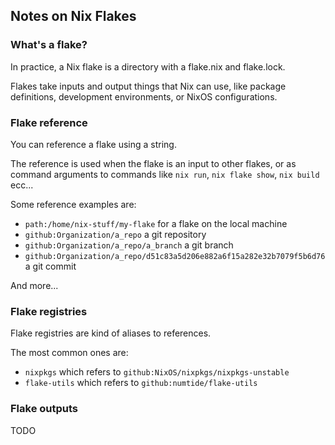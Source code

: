 ## Notes on Nix Flakes

### What's a flake?

In practice, a Nix flake is a directory with a flake.nix and flake.lock.

Flakes take inputs and output things that Nix can use,
like package definitions, development environments, or NixOS configurations.

### Flake reference

You can reference a flake using a string.

The reference is used when the flake is an input to other flakes,
or as command arguments to commands like `nix run`, `nix flake show`, `nix build` ecc...

Some reference examples are:

* `path:/home/nix-stuff/my-flake` for a flake on the local machine
* `github:Organization/a_repo` a git repository
* `github:Organization/a_repo/a_branch` a git branch
* `github:Organization/a_repo/d51c83a5d206e882a6f15a282e32b7079f5b6d76` a git commit

And more...

### Flake registries

Flake registries are kind of aliases to references.

The most common ones are:

* `nixpkgs` which refers to `github:NixOS/nixpkgs/nixpkgs-unstable`
* `flake-utils` which refers to `github:numtide/flake-utils`

### Flake outputs

TODO
